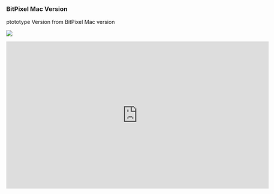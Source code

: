 ### BitPixel Mac Version

ptototype Version from BitPixel Mac version

![](https://paper.imgix.net/https%3A%2F%2Fd2mxuefqeaa7sj.cloudfront.net%2Fs_00B41D6FD6C5921D16A95793AA6F5FF9990ED1741C19DFAA21937D46A1F6DA69_1457559909413_newMacVersion_01.png?ixlib=js-0.2.1&s=9136c6a950b8090a15d8c8202f40223c)


<iframe src="https://player.vimeo.com/video/149044224" width="700" height="393" frameborder="0" webkitallowfullscreen mozallowfullscreen allowfullscreen></iframe>
